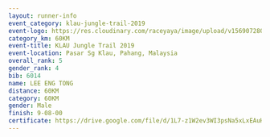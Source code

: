 ```yaml
---
layout: runner-info 
event_category: klau-jungle-trail-2019 
event-logo: https://res.cloudinary.com/raceyaya/image/upload/v1569072808/logo/klau-image_qwwxyw.png
category_km: 60KM 
event-title: KLAU Jungle Trail 2019 
event-location: Pasar Sg Klau, Pahang, Malaysia 
overall_rank: 5
gender_rank: 4
bib: 6014
name: LEE ENG TONG
distance: 60KM
category: 60KM
gender: Male
finish: 9-08-00
certificate: https://drive.google.com/file/d/1L7-z1W2ev3WI3psNa5xLxEAuHZM_XCQv/view?usp=sharing
---
```

